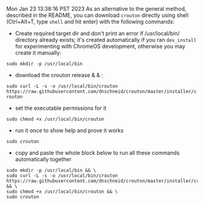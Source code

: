 Mon Jan 23 13:38:16 PST 2023
As an alternative to the general method, described in the README, you can download `crouton` directly using shell (Ctrl+Alt+T, type `shell` and hit enter) with the following commands:

- Create required target dir and don't print an error if /usr/local/bin/ directory already exists; it's created automatically if you ran `dev_install` for experimenting with ChromeOS development, otherwise you may create it manually:

`sudo mkdir -p /usr/local/bin`

- download the crouton release & & :

`sudo curl -L -s -o /usr/local/bin/crouton https://raw.githubusercontent.com/dnschneid/crouton/master/installer/crouton`

- set the executable permissions for it 

`sudo chmod +x /usr/local/bin/crouton`

- run it once to show help and prove it works

`sudo crouton`

- copy and paste the whole block below to run all these commands automatically together

```
sudo mkdir -p /usr/local/bin && \
sudo curl -L -s -o /usr/local/bin/crouton https://raw.githubusercontent.com/dnschneid/crouton/master/installer/crouton && \
sudo chmod +x /usr/local/bin/crouton && \
sudo crouton
```